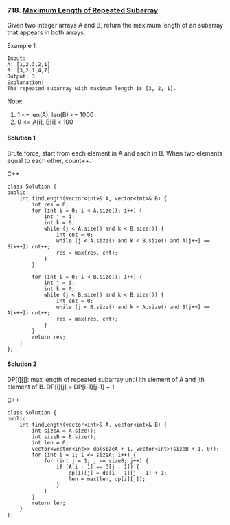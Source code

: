 ### 718\. [Maximum Length of Repeated Subarray](https://leetcode.com/problems/maximum-length-of-repeated-subarray/)

Given two integer arrays A and B, return the maximum length of an subarray that appears in both arrays.

Example 1:
```
Input:
A: [1,2,3,2,1]
B: [3,2,1,4,7]
Output: 3
Explanation: 
The repeated subarray with maximum length is [3, 2, 1].
```

Note:

1. 1 <= len(A), len(B) <= 1000
2. 0 <= A[i], B[i] < 100

#### Solution 1

Brute force, start from each element in A and each in B. When two elements equal to each other, count++.

C++

```
class Solution {
public:
    int findLength(vector<int>& A, vector<int>& B) {
        int res = 0;
        for (int i = 0; i < A.size(); i++) {
            int j = i;
            int k = 0;
            while (j < A.size() and k < B.size()) {
                int cnt = 0;
                while (j < A.size() and k < B.size() and A[j++] == B[k++]) cnt++;
                res = max(res, cnt);
            }
        }
        
        for (int i = 0; i < B.size(); i++) {
            int j = i;
            int k = 0;
            while (j < B.size() and k < B.size()) {
                int cnt = 0;
                while (j < B.size() and k < A.size() and B[j++] == A[k++]) cnt++;
                res = max(res, cnt);
            }
        }
        return res;
    }
};
```


#### Solution 2

DP\[i\]\[j\]: max length of repeated subarray until ith element of A and jth element of B.
DP\[i\]\[j\] = DP\[i-1\]\[j-1\] + 1

C++

```
class Solution {
public:
    int findLength(vector<int>& A, vector<int>& B) {
        int sizeA = A.size();
        int sizeB = B.size();
        int len = 0;
        vector<vector<int>> dp(sizeA + 1, vector<int>(sizeB + 1, 0));
        for (int i = 1; i <= sizeA; i++) {
            for (int j = 1; j <= sizeB; j++) {
                if (A[i - 1] == B[j - 1]) {
                    dp[i][j] = dp[i - 1][j - 1] + 1;
                    len = max(len, dp[i][j]);
                }
            }
        }
        return len;
    }
};
```
